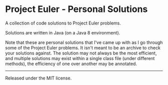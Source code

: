 # Project Euler - Personal Solutions

A collection of code solutions to Project Euler problems.

Solutions are written in Java (on a Java 8 environment).

Note that these are personal solutions that I've came up with as I go through some of the Project Euler problems. It isn't meant to be an archive to check your solutions against. The solution may not always be the most efficient, and multiple solutions may exist within a single class file (under different methods), the efficiency of one over another may be annotated.

----

Released under the MIT license.